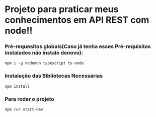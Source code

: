 # Projeto para praticar meus conhecimentos em API REST com node!!

### Pré-requesitos globais(Caso já tenha esses Pré-requisitos instalados não instale denovo):
`npm i -g nodemon typescript ts-node`

### Instalação das Bibliotecas Necessárias
`npm install`

### Para rodar o projeto 
`npm run start-dev`
